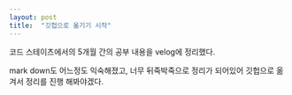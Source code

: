 ```yaml
---
layout: post
title:  "깃헙으로 옮기기 시작"
---
```


코드 스테이츠에서의 5개월 간의 공부 내용을 velog에 정리했다.

mark down도 어느정도 익숙해졌고, 너무 뒤죽박죽으로 정리가 되어있어 깃헙으로 옮겨서 정리를 진행 해봐야겠다.

